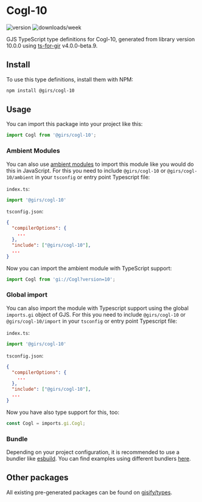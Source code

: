 
# Cogl-10

![version](https://img.shields.io/npm/v/@girs/cogl-10)
![downloads/week](https://img.shields.io/npm/dw/@girs/cogl-10)


GJS TypeScript type definitions for Cogl-10, generated from library version 10.0.0 using [ts-for-gir](https://github.com/gjsify/ts-for-gir) v4.0.0-beta.9.


## Install

To use this type definitions, install them with NPM:
```bash
npm install @girs/cogl-10
```

## Usage

You can import this package into your project like this:
```ts
import Cogl from '@girs/cogl-10';
```

### Ambient Modules

You can also use [ambient modules](https://github.com/gjsify/ts-for-gir/tree/main/packages/cli#ambient-modules) to import this module like you would do this in JavaScript.
For this you need to include `@girs/cogl-10` or `@girs/cogl-10/ambient` in your `tsconfig` or entry point Typescript file:

`index.ts`:
```ts
import '@girs/cogl-10'
```

`tsconfig.json`:
```json
{
  "compilerOptions": {
    ...
  },
  "include": ["@girs/cogl-10"],
  ...
}
```

Now you can import the ambient module with TypeScript support: 

```ts
import Cogl from 'gi://Cogl?version=10';
```

### Global import

You can also import the module with Typescript support using the global `imports.gi` object of GJS.
For this you need to include `@girs/cogl-10` or `@girs/cogl-10/import` in your `tsconfig` or entry point Typescript file:

`index.ts`:
```ts
import '@girs/cogl-10'
```

`tsconfig.json`:
```json
{
  "compilerOptions": {
    ...
  },
  "include": ["@girs/cogl-10"],
  ...
}
```

Now you have also type support for this, too:

```ts
const Cogl = imports.gi.Cogl;
```

### Bundle

Depending on your project configuration, it is recommended to use a bundler like [esbuild](https://esbuild.github.io/). You can find examples using different bundlers [here](https://github.com/gjsify/ts-for-gir/tree/main/examples).

## Other packages

All existing pre-generated packages can be found on [gjsify/types](https://github.com/gjsify/types).

